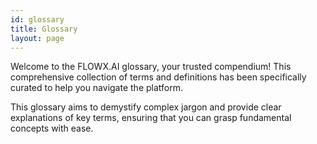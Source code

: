 ```yaml
---
id: glossary
title: Glossary
layout: page
---
```


Welcome to the FLOWX.AI glossary, your trusted compendium! This comprehensive collection of terms and definitions has been specifically curated to help you navigate the platform. 

This glossary aims to demystify complex jargon and provide clear explanations of key terms, ensuring that you can grasp fundamental concepts with ease.